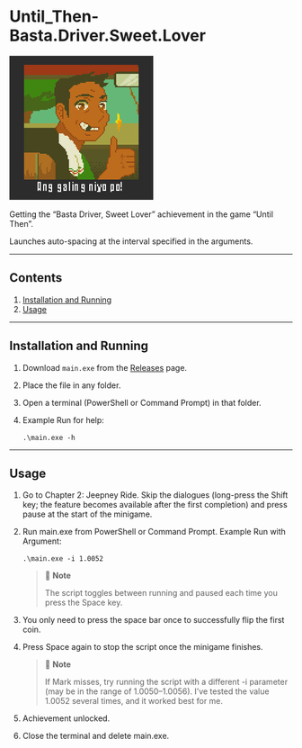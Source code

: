 # Until_Then-Basta.Driver.Sweet.Lover

![Achievement icon](./images/achievement_icon.jpg)

Getting the “Basta Driver, Sweet Lover” achievement in the game “Until Then”.

Launches auto-spacing at the interval specified in the arguments.

---

## Contents

1. [Installation and Running](#installation-and-running)
2. [Usage](#usage)

---

## Installation and Running

1. Download `main.exe` from the [Releases](https://github.com/fallmute/Until_Then-Basta.Driver.Sweet.Lover/releases) page.  
2. Place the file in any folder.
3. Open a terminal (PowerShell or Command Prompt) in that folder.
4. Example Run for help:
   
   ```
   .\main.exe -h
   ```

---

## Usage

1. Go to Chapter 2: Jeepney Ride. Skip the dialogues (long-press the Shift key; the feature becomes available after the first completion) and press pause at the start of the minigame.
2. Run main.exe from PowerShell or Command Prompt. Example Run with Argument:
   
   ```
   .\main.exe -i 1.0052
   ```


   > 📌 **Note**
   >  
   > The script toggles between running and paused each time you press the Space key.


3. You only need to press the space bar once to successfully flip the first coin.
4. Press Space again to stop the script once the minigame finishes.

   > 📌 **Note**
   >  
   > If Mark misses, try running the script with a different -i parameter (may be in the range of 1.0050–1.0056). I’ve tested the value 1.0052 several times, and it worked best for me.

6. Achievement unlocked.
7. Close the terminal and delete main.exe.


  
